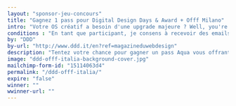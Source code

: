 ```yaml
---
layout: "sponsor-jeu-concours"
title: "Gagnez 1 pass pour Digital Design Days & Award + Offf Milano"
intro: "Votre OS créatif a besoin d'une upgrade majeure ? Well, you're in luck... <br />Tentez votre chance pour gagner un pass Aqua vous offrant 3 jours de conférences pour stimuler votre créativité – 27•28•29 octobre à Milan."
conditions : "En tant que participant, je consens à recevoir des emails de la part du Magazine du Webdesign."
by: "DDD"
by-url: "http://www.ddd.it/en?ref=magazineduwebdesign"
description: "Tentez votre chance pour gagner un pass Aqua vous offrant 3 jours de conférences pour stimuler votre créativité."
image: "ddd-offf-italia-background-cover.jpg"
mailchimp-form-id: "15114063d4"
permalink: "/ddd-offf-italia/"
expire: "false"
winner: ""
wwinner-url: ""
---
```

